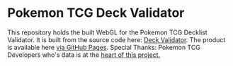 # Pokemon TCG Deck Validator
This repository holds the built WebGL for the Pokemon TCG Decklist Validator.
It is built from the source code here: [Deck Validator](https://github.com/Pokemon-BC/PokemonDeckValidator).
The product is available here [via GitHub Pages](https://pokemon-bc.github.io/).
Special Thanks: Pokemon TCG Developers who's data is at the [heart of this project.](https://github.com/PokemonTCG/pokemon-tcg-data)
